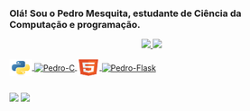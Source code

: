 ### Olá! Sou o Pedro Mesquita, estudante de Ciência da Computação e programação.

<div align="center">
  <a href="https://github.com/PedroMesquitaa">
  <img height="180em" src="https://github-readme-stats.vercel.app/api?username=PedroMesquitaa&show_icons=true&theme=dark&include_all_commits=true&count_private=true"/>
  <img height="180em" src="https://github-readme-stats.vercel.app/api/top-langs/?username=PedroMesquitaa&layout=compact&langs_count=7&theme=dark"/>
</div>

<div style="display: inline_block"><br>
  <img align="center" alt="Pedro-Python" height="30" width="40" src="https://raw.githubusercontent.com/devicons/devicon/master/icons/python/python-original.svg">  
  <img align="center" alt="Pedro-C" height="30" width="40" src="https://cdn.jsdelivr.net/gh/devicons/devicon/icons/c/c-original.svg" />
  <img align="center" alt="Pedro-HTML" height="30" width="40" src="https://raw.githubusercontent.com/devicons/devicon/master/icons/html5/html5-original.svg"> 
  <img align="center" alt="Pedro-Flask" height="70" width="80" src="https://cdn.jsdelivr.net/gh/devicons/devicon/icons/flask/flask-original-wordmark.svg" />   
          
</div>
          
##

<div> 
  <a href = "mailto:pedrozd45@gmail.com"><img src="https://img.shields.io/badge/-Gmail-%23333?style=for-the-badge&logo=gmail&logoColor=white" target="_blank"></a>
  <a href="https://www.linkedin.com/in/pedro-mesquita-b8b6a61b7/" target="_blank"><img src="https://img.shields.io/badge/-LinkedIn-%230077B5?style=for-the-badge&logo=linkedin&logoColor=white" target="_blank"></a> 
</div>
